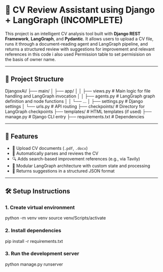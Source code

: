 
# 🧠 CV Review Assistant using Django + LangGraph (INCOMPLETE)

This project is an intelligent CV analysis tool built with **Django REST Framework**, **LangGraph**, and **Pydantic**. It allows users to upload a CV file, runs it through a document-reading agent and LangGraph pipeline, and returns a structured review with suggestions for improvement and relevant references in this code i also used Permission table to set permisision on the basis of owner name.

---

## 📁 Project Structure

DjangoxAi/
├── main/
│ ├── app/
│ │ ├── views.py # Main logic for file handling and LangGraph invocation
│ │ ├── agents.py # LangGraph graph definition and node functions
│ │ └── ...
│ ├── settings.py # Django settings
│ └── urls.py # API routing
├── checkpoints/ # Directory for LangGraph checkpoints
├── templates/ # HTML templates (if used)
├── manage.py # Django CLI entry
├── requirements.txt # Dependencies


---

## 🚀 Features

- 📄 Upload CV documents (`.pdf`, `.docx`)
- 🧠 Automatically parses and reviews the CV
- 🔍 Adds search-based improvement references (e.g., via Tavily)
- 🧩 Modular LangGraph architecture with custom state and processing
- 🧾 Returns suggestions in a structured JSON format

---

## 🛠️ Setup Instructions

### 1. Create virtual environment
python -m venv venv
source venv/Scripts/activate
### 2. Install dependencies
pip install -r requirements.txt
### 3. Run the development server
python manage.py runserver

